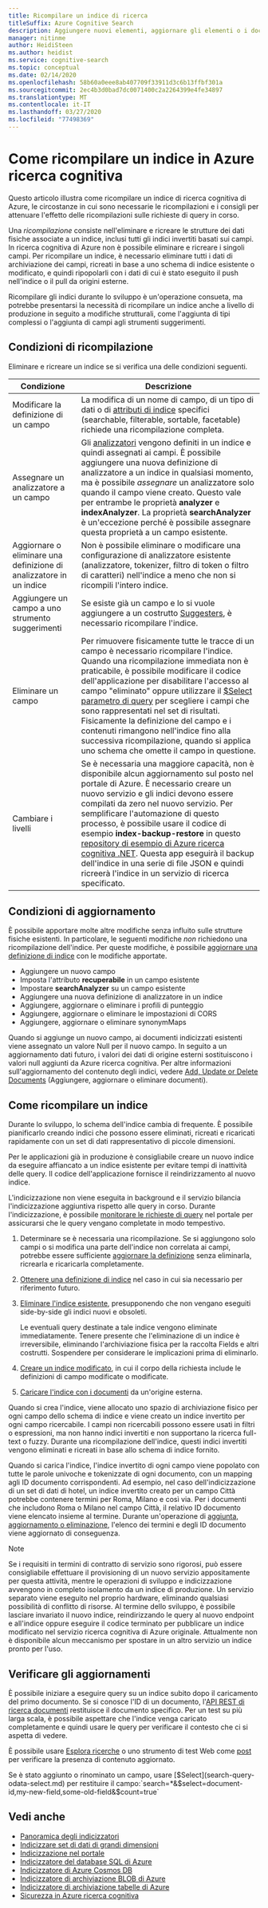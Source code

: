 ```yaml
---
title: Ricompilare un indice di ricerca
titleSuffix: Azure Cognitive Search
description: Aggiungere nuovi elementi, aggiornare gli elementi o i documenti esistenti o eliminare i documenti obsoleti in una ricompilazione completa o indicizzazione parziale per aggiornare un indice di ricerca cognitiva di Azure.
manager: nitinme
author: HeidiSteen
ms.author: heidist
ms.service: cognitive-search
ms.topic: conceptual
ms.date: 02/14/2020
ms.openlocfilehash: 58b60a0eee8ab407709f33911d3c6b13ffbf301a
ms.sourcegitcommit: 2ec4b3d0bad7dc0071400c2a2264399e4fe34897
ms.translationtype: MT
ms.contentlocale: it-IT
ms.lasthandoff: 03/27/2020
ms.locfileid: "77498369"
---
```

# <a name="how-to-rebuild-an-index-in-azure-cognitive-search"></a>Come ricompilare un indice in Azure ricerca cognitiva

Questo articolo illustra come ricompilare un indice di ricerca cognitiva di Azure, le circostanze in cui sono necessarie le ricompilazioni e i consigli per attenuare l'effetto delle ricompilazioni sulle richieste di query in corso.

Una *ricompilazione* consiste nell'eliminare e ricreare le strutture dei dati fisiche associate a un indice, inclusi tutti gli indici invertiti basati sui campi. In ricerca cognitiva di Azure non è possibile eliminare e ricreare i singoli campi. Per ricompilare un indice, è necessario eliminare tutti i dati di archiviazione dei campi, ricreati in base a uno schema di indice esistente o modificato, e quindi ripopolarli con i dati di cui è stato eseguito il push nell'indice o il pull da origini esterne. 

Ricompilare gli indici durante lo sviluppo è un'operazione consueta, ma potrebbe presentarsi la necessità di ricompilare un indice anche a livello di produzione in seguito a modifiche strutturali, come l'aggiunta di tipi complessi o l'aggiunta di campi agli strumenti suggerimenti.

## <a name="rebuild-conditions"></a>Condizioni di ricompilazione

Eliminare e ricreare un indice se si verifica una delle condizioni seguenti. 

| Condizione | Descrizione |
|-----------|-------------|
| Modificare la definizione di un campo | La modifica di un nome di campo, di un tipo di dati o di [attributi di indice](https://docs.microsoft.com/rest/api/searchservice/create-index) specifici (searchable, filterable, sortable, facetable) richiede una ricompilazione completa. |
| Assegnare un analizzatore a un campo | Gli [analizzatori](search-analyzers.md) vengono definiti in un indice e quindi assegnati ai campi. È possibile aggiungere una nuova definizione di analizzatore a un indice in qualsiasi momento, ma è possibile *assegnare* un analizzatore solo quando il campo viene creato. Questo vale per entrambe le proprietà **analyzer** e **indexAnalyzer**. La proprietà **searchAnalyzer** è un'eccezione perché è possibile assegnare questa proprietà a un campo esistente. |
| Aggiornare o eliminare una definizione di analizzatore in un indice | Non è possibile eliminare o modificare una configurazione di analizzatore esistente (analizzatore, tokenizer, filtro di token o filtro di caratteri) nell'indice a meno che non si ricompili l'intero indice. |
| Aggiungere un campo a uno strumento suggerimenti | Se esiste già un campo e lo si vuole aggiungere a un costrutto [Suggesters](index-add-suggesters.md), è necessario ricompilare l'indice. |
| Eliminare un campo | Per rimuovere fisicamente tutte le tracce di un campo è necessario ricompilare l'indice. Quando una ricompilazione immediata non è praticabile, è possibile modificare il codice dell'applicazione per disabilitare l'accesso al campo "eliminato" oppure utilizzare il [$Select parametro di query](search-query-odata-select.md) per scegliere i campi che sono rappresentati nel set di risultati. Fisicamente la definizione del campo e i contenuti rimangono nell'indice fino alla successiva ricompilazione, quando si applica uno schema che omette il campo in questione. |
| Cambiare i livelli | Se è necessaria una maggiore capacità, non è disponibile alcun aggiornamento sul posto nel portale di Azure. È necessario creare un nuovo servizio e gli indici devono essere compilati da zero nel nuovo servizio. Per semplificare l'automazione di questo processo, è possibile usare il codice di esempio **index-backup-restore** in questo [repository di esempio di Azure ricerca cognitiva .NET](https://github.com/Azure-Samples/azure-search-dotnet-samples). Questa app eseguirà il backup dell'indice in una serie di file JSON e quindi ricreerà l'indice in un servizio di ricerca specificato.|

## <a name="update-conditions"></a>Condizioni di aggiornamento

È possibile apportare molte altre modifiche senza influito sulle strutture fisiche esistenti. In particolare, le seguenti modifiche *non* richiedono una ricompilazione dell'indice. Per queste modifiche, è possibile [aggiornare una definizione di indice](https://docs.microsoft.com/rest/api/searchservice/update-index) con le modifiche apportate.

+ Aggiungere un nuovo campo
+ Imposta l'attributo **recuperabile** in un campo esistente
+ Impostare **searchAnalyzer** su un campo esistente
+ Aggiungere una nuova definizione di analizzatore in un indice
+ Aggiungere, aggiornare o eliminare i profili di punteggio
+ Aggiungere, aggiornare o eliminare le impostazioni di CORS
+ Aggiungere, aggiornare o eliminare synonymMaps

Quando si aggiunge un nuovo campo, ai documenti indicizzati esistenti viene assegnato un valore Null per il nuovo campo. In seguito a un aggiornamento dati futuro, i valori dei dati di origine esterni sostituiscono i valori null aggiunti da Azure ricerca cognitiva. Per altre informazioni sull'aggiornamento del contenuto degli indici, vedere [Add, Update or Delete Documents](https://docs.microsoft.com/rest/api/searchservice/addupdate-or-delete-documents) (Aggiungere, aggiornare o eliminare documenti).

## <a name="how-to-rebuild-an-index"></a>Come ricompilare un indice

Durante lo sviluppo, lo schema dell'indice cambia di frequente. È possibile pianificarlo creando indici che possono essere eliminati, ricreati e ricaricati rapidamente con un set di dati rappresentativo di piccole dimensioni.

Per le applicazioni già in produzione è consigliabile creare un nuovo indice da eseguire affiancato a un indice esistente per evitare tempi di inattività delle query. Il codice dell'applicazione fornisce il reindirizzamento al nuovo indice.

L'indicizzazione non viene eseguita in background e il servizio bilancia l'indicizzazione aggiuntiva rispetto alle query in corso. Durante l'indicizzazione, è possibile [monitorare le richieste di query](search-monitor-queries.md) nel portale per assicurarsi che le query vengano completate in modo tempestivo.

1. Determinare se è necessaria una ricompilazione. Se si aggiungono solo campi o si modifica una parte dell'indice non correlata ai campi, potrebbe essere sufficiente [aggiornare la definizione](https://docs.microsoft.com/rest/api/searchservice/update-index) senza eliminarla, ricrearla e ricaricarla completamente.

1. [Ottenere una definizione di indice](https://docs.microsoft.com/rest/api/searchservice/get-index) nel caso in cui sia necessario per riferimento futuro.

1. [Eliminare l'indice esistente](https://docs.microsoft.com/rest/api/searchservice/delete-index), presupponendo che non vengano eseguiti side-by-side gli indici nuovi e obsoleti. 

   Le eventuali query destinate a tale indice vengono eliminate immediatamente. Tenere presente che l'eliminazione di un indice è irreversibile, eliminando l'archiviazione fisica per la raccolta Fields e altri costrutti. Sospendere per considerare le implicazioni prima di eliminarlo. 

1. [Creare un indice modificato](https://docs.microsoft.com/rest/api/searchservice/create-index), in cui il corpo della richiesta include le definizioni di campo modificate o modificate.

1. [Caricare l'indice con i documenti](https://docs.microsoft.com/rest/api/searchservice/addupdate-or-delete-documents) da un'origine esterna.

Quando si crea l'indice, viene allocato uno spazio di archiviazione fisico per ogni campo dello schema di indice e viene creato un indice invertito per ogni campo ricercabile. I campi non ricercabili possono essere usati in filtri o espressioni, ma non hanno indici invertiti e non supportano la ricerca full-text o fuzzy. Durante una ricompilazione dell'indice, questi indici invertiti vengono eliminati e ricreati in base allo schema di indice fornito.

Quando si carica l'indice, l'indice invertito di ogni campo viene popolato con tutte le parole univoche e tokenizzate di ogni documento, con un mapping agli ID documento corrispondenti. Ad esempio, nel caso dell'indicizzazione di un set di dati di hotel, un indice invertito creato per un campo Città potrebbe contenere termini per Roma, Milano e così via. Per i documenti che includono Roma o Milano nel campo Città, il relativo ID documento viene elencato insieme al termine. Durante un'operazione di [aggiunta, aggiornamento o eliminazione](https://docs.microsoft.com/rest/api/searchservice/addupdate-or-delete-documents), l'elenco dei termini e degli ID documento viene aggiornato di conseguenza.

> [!NOTE]
> Se i requisiti in termini di contratto di servizio sono rigorosi, può essere consigliabile effettuare il provisioning di un nuovo servizio appositamente per questa attività, mentre le operazioni di sviluppo e indicizzazione avvengono in completo isolamento da un indice di produzione. Un servizio separato viene eseguito nel proprio hardware, eliminando qualsiasi possibilità di conflitto di risorse. Al termine dello sviluppo, è possibile lasciare invariato il nuovo indice, reindirizzando le query al nuovo endpoint e all'indice oppure eseguire il codice terminato per pubblicare un indice modificato nel servizio ricerca cognitiva di Azure originale. Attualmente non è disponibile alcun meccanismo per spostare in un altro servizio un indice pronto per l'uso.

## <a name="check-for-updates"></a>Verificare gli aggiornamenti

È possibile iniziare a eseguire query su un indice subito dopo il caricamento del primo documento. Se si conosce l'ID di un documento, l'[API REST di ricerca documenti](https://docs.microsoft.com/rest/api/searchservice/lookup-document) restituisce il documento specifico. Per un test su più larga scala, è possibile aspettare che l'indice venga caricato completamente e quindi usare le query per verificare il contesto che ci si aspetta di vedere.

È possibile usare [Esplora ricerche](search-explorer.md) o uno strumento di test Web come [post](search-get-started-postman.md) per verificare la presenza di contenuto aggiornato.

Se è stato aggiunto o rinominato un campo, usare [$Select](search-query-odata-select.md) per restituire il campo:`search=*&$select=document-id,my-new-field,some-old-field&$count=true`

## <a name="see-also"></a>Vedi anche

+ [Panoramica degli indicizzatori](search-indexer-overview.md)
+ [Indicizzare set di dati di grandi dimensioni](search-howto-large-index.md)
+ [Indicizzazione nel portale](search-import-data-portal.md)
+ [Indicizzatore del database SQL di Azure](search-howto-connecting-azure-sql-database-to-azure-search-using-indexers.md)
+ [Indicizzatore di Azure Cosmos DB](search-howto-index-cosmosdb.md)
+ [Indicizzatore di archiviazione BLOB di Azure](search-howto-indexing-azure-blob-storage.md)
+ [Indicizzatore di archiviazione tabelle di Azure](search-howto-indexing-azure-tables.md)
+ [Sicurezza in Azure ricerca cognitiva](search-security-overview.md)